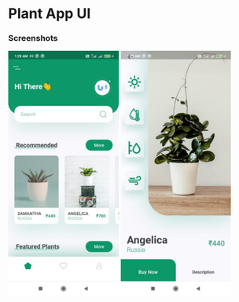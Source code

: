 # Plant App UI

### Screenshots

<img src="./s1.jpeg" height="500em" /> <img src="./s2.jpeg" height="500em" />
